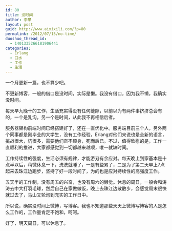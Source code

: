```yaml
---
id: 80
title: 没时间
author: 李攀
layout: post
guid: http://www.aixixili.com/?p=80
permalink: /2012/07/15/no-time/
duoshuo_thread_id:
  - 1401335266181906441
categories:
  - Erlang
  - 口水
  - 工作
  - 生活
---
```

一个月更新一篇，也不算少吧。

不更新博客，一般的借口是没时间，实际是懒。我没有借口，因为我不懒，我确实没时间。

每天早九晚十的工作，生活充实得没有任何缝隙，以前以为有两件事挤挤总会有的，一个是乳沟，另一个是时间，从此我不再相信后者。

服务器架构前端时间已经搭建好了，还在一直优化中。服务端目前三个人，另外两个同事都是刚毕业的大学生，没有工作经验，Erlang对他们来说也是全新的语言，挑战很大，坑很多，需要他们奋不顾身，死而后已。不过，值得欣慰的是，工作一直顺利的推进，大家都感觉到一切都越来越顺，唯一就缺时间。

工作持续性的强度，生活必须有规律，才能游刃有余应对。每天晚上到家基本是十点半以后，稍微休息一下，洗洗就睡了，一是有些累了，二是为了第二天早上7点起来去珠江边跑步，坚持了好一段时间了，为的也是应对持续性的高强度工作。

五天半的工作制，没有周五的兴奋，也没有周六的懒觉。休息的周日，一般会和涛涛去中大打羽毛球，然后自己在家做做饭，晚上去珠江边散散步，会感觉周末很快就过去了，马山又轮询到充实的工作日中。

所以说，确实没时间上微博，写博客。我也不知道那些天天上微博写博客的人是怎么工作的，工作量肯定不饱和，呵呵。

好了，明天周日，可以休息了。
